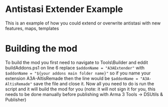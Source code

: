# Antistasi Extender Example
This is an example of how you could extend or overwrite antistasi with new features, maps, templates

# Building the mod
To build the mod you first need to navigate to Tools\Builder and eddit buildAddons.ps1
on line 6 replace `$addonName = "A3AExtender"` with `$addonName = "${your addons main folder name}"`
so if you name your extension A3A-AltisRemade then the line would be `$addonName = "A3A-AltisRemade"`
save the file and close it. Now all you need to do is run the script and it will build the mod for you
(note: it will not sign it for you, this needs to be done manually before publishing with Arma 3 Tools -> DSUtils & Publisher)
